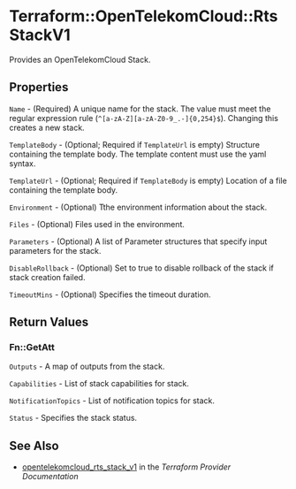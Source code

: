# Terraform::OpenTelekomCloud::RtsStackV1

Provides an OpenTelekomCloud Stack.

## Properties

`Name` - (Required) A unique name for the stack. The value must meet the regular expression rule (`^[a-zA-Z][a-zA-Z0-9_.-]{0,254}$`). Changing this creates a new stack.

`TemplateBody` - (Optional; Required if `TemplateUrl` is empty) Structure containing the template body. The template content must use the yaml syntax.

`TemplateUrl` - (Optional; Required if `TemplateBody` is empty) Location of a file containing the template body.

`Environment` - (Optional) Tthe environment information about the stack.

`Files` - (Optional) Files used in the environment.

`Parameters` - (Optional) A list of Parameter structures that specify input parameters for the stack.

`DisableRollback` - (Optional) Set to true to disable rollback of the stack if stack creation failed.

`TimeoutMins` - (Optional) Specifies the timeout duration.


## Return Values

### Fn::GetAtt

`Outputs` - A map of outputs from the stack.

`Capabilities` - List of stack capabilities for stack.

`NotificationTopics` - List of notification topics for stack.

`Status` - Specifies the stack status.

## See Also

* [opentelekomcloud_rts_stack_v1](https://www.terraform.io/docs/providers/opentelekomcloud/r/rts_stack_v1.html) in the _Terraform Provider Documentation_